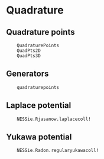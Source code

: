 # Quadrature

## Quadrature points
```@docs
    QuadraturePoints
    QuadPts2D
    QuadPts3D
```

## Generators
```@docs
    quadraturepoints
```

## Laplace potential
```@docs
    NESSie.Rjasanow.laplacecoll!
```

## Yukawa potential
```@docs
    NESSie.Radon.regularyukawacoll!
```
